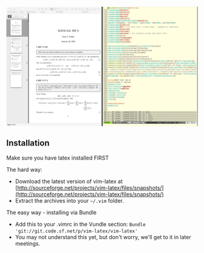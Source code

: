![img](../images/vim-latex1.JPG)

## Installation

Make sure you have latex installed FIRST

The hard way:
- Download the latest version of vim-latex at [http://sourceforge.net/projects/vim-latex/files/snapshots/](http://sourceforge.net/projects/vim-latex/files/snapshots/)
- Extract the archives into your ```~/.vim``` folder.

The easy way - installing via Bundle
- Add this to your .vimrc in the Vundle section: ```Bundle 'git://git.code.sf.net/p/vim-latex/vim-latex'```
- You may not understand this yet, but don't worry, we'll get to it in later meetings.
